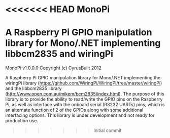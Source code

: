 <<<<<<< HEAD
MonoPi
======

A Raspberry Pi GPIO manipulation library for Mono/.NET implementing libbcm2835 and wiringPi
=======
MonoPi v1.0.0.0
Copyright (c) CyrusBuilt 2012

A Raspberry Pi GPIO manipulation library for Mono/.NET implementing the wiringPi library (https://github.com/WiringPi/WiringPi/tree/master/wiringPi) and the libbcm2835 library (http://www.open.com.au/mikem/bcm2835/index.html).  The purpose of this library is to provide the ability to read/write the GPIO pins on the Raspberry Pi, as well as interface with the onboard serial (RS232 UARTs) pins, which is an alternate function of 2 of the GPIOs along with some additional interfacing options.  This library is under development and not ready for production use.
>>>>>>> Initial commit
